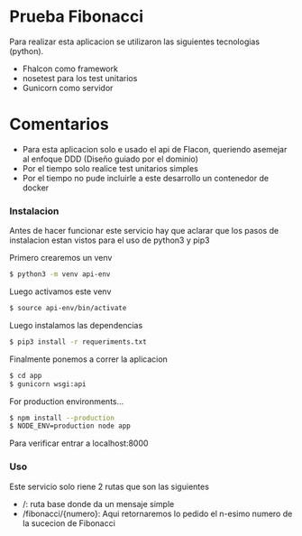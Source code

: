 # Prueba Fibonacci

Para realizar esta aplicacion se utilizaron las siguientes tecnologias (python).

  - Fhalcon como framework
  - nosetest para los test unitarios
  - Gunicorn como servidor

# Comentarios

  - Para esta aplicacion solo e usado el api de Flacon, queriendo asemejar al enfoque DDD (Diseño guiado por el dominio)
  - Por el tiempo solo realice test unitarios simples
  - Por el tiempo no pude incluirle a este desarrollo un contenedor de docker

### Instalacion

Antes de hacer funcionar este servicio hay que aclarar que los pasos de instalacion estan vistos para el uso de python3 y pip3

Primero crearemos un venv
```sh
$ python3 -m venv api-env
```

Luego activamos este venv
```sh
$ source api-env/bin/activate 
```

Luego instalamos las dependencias
```sh
$ pip3 install -r requeriments.txt
```

Finalmente ponemos a correr la aplicacion
```sh
$ cd app
$ gunicorn wsgi:api
```

For production environments...

```sh
$ npm install --production
$ NODE_ENV=production node app
```

Para verificar entrar a localhost:8000

### Uso

Este servicio solo riene 2 rutas que son las siguientes

  - /: ruta base donde da un mensaje simple
  - /fibonacci/{numero}: Aqui retornaremos lo pedido el n-esimo numero de la sucecion de Fibonacci

